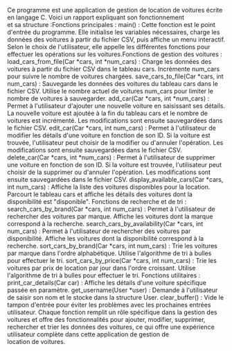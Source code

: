 Ce programme est une application de gestion de location de voitures écrite en langage C. Voici un rapport expliquant son fonctionnement et sa structure :Fonctions principales :
main() :
Cette fonction est le point d'entrée du programme.
Elle initialise les variables nécessaires, charge les données des voitures à partir du fichier CSV, puis affiche un menu interactif.
Selon le choix de l'utilisateur, elle appelle les différentes fonctions pour effectuer les opérations sur les voitures.Fonctions de gestion des voitures :
load_cars_from_file(Car *cars, int *num_cars) :
Charge les données des voitures à partir du fichier CSV dans le tableau cars.
Incrémente num_cars pour suivre le nombre de voitures chargées.
save_cars_to_file(Car *cars, int num_cars) :
Sauvegarde les données des voitures du tableau cars dans le fichier CSV.
Utilise le nombre actuel de voitures num_cars pour limiter le nombre de voitures à sauvegarder.
add_car(Car *cars, int *num_cars) :
Permet à l'utilisateur d'ajouter une nouvelle voiture en saisissant ses détails.
La nouvelle voiture est ajoutée à la fin du tableau cars et le nombre de voitures est incrémenté.
Les modifications sont ensuite sauvegardées dans le fichier CSV.
edit_car(Car *cars, int num_cars) :
Permet à l'utilisateur de modifier les détails d'une voiture en fonction de son ID.
Si la voiture est trouvée, l'utilisateur peut choisir de la modifier ou d'annuler l'opération.
Les modifications sont ensuite sauvegardées dans le fichier CSV.
delete_car(Car *cars, int *num_cars) :
Permet à l'utilisateur de supprimer une voiture en fonction de son ID.
Si la voiture est trouvée, l'utilisateur peut choisir de la supprimer ou d'annuler l'opération.
Les modifications sont ensuite sauvegardées dans le fichier CSV.
display_available_cars(Car *cars, int num_cars) :
Affiche la liste des voitures disponibles pour la location.
Parcourt le tableau cars et affiche les détails des voitures dont la disponibilité est "disponible".
Fonctions de recherche et de tri :
search_cars_by_brand(Car *cars, int num_cars) :
Permet à l'utilisateur de rechercher des voitures par marque.
Affiche les voitures dont la marque correspond à la recherche.
search_cars_by_availability(Car *cars, int num_cars) :
Permet à l'utilisateur de rechercher des voitures par disponibilité.
Affiche les voitures dont la disponibilité correspond à la recherche.
sort_cars_by_brand(Car *cars, int num_cars) :
Trie les voitures par marque dans l'ordre alphabétique.
Utilise l'algorithme de tri à bulles pour effectuer le tri.
sort_cars_by_price(Car *cars, int num_cars) :
Trie les voitures par prix de location par jour dans l'ordre croissant.
Utilise l'algorithme de tri à bulles pour effectuer le tri.
Fonctions utilitaires :
print_car_details(Car car) :
Affiche les détails d'une voiture spécifique passée en paramètre.
get_username(User *user) :
Demande à l'utilisateur de saisir son nom et le stocke dans la structure User.
clear_buffer() :
Vide le tampon d'entrée pour éviter les problèmes avec les prochaines entrées utilisateur.
Chaque fonction remplit un rôle spécifique dans la gestion des voitures et offre des fonctionnalités pour ajouter, modifier, supprimer, rechercher et trier les données des voitures, ce qui offre une expérience utilisateur complète dans cette application de gestion de location de voitures.
